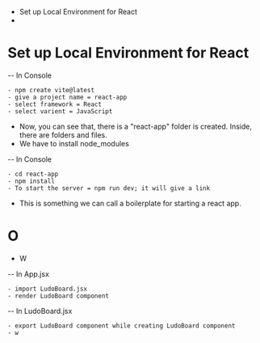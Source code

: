 - Set up Local Environment for React
- 


# Set up Local Environment for React

-- In Console

    - npm create vite@latest
    - give a project name = react-app
    - select framework = React
    - select varient = JavaScript

- Now, you can see that, there is a "react-app" folder is created. Inside, there are folders and files.
- We have to install node_modules

-- In Console

    - cd react-app
    - npm install
    - To start the server = npm run dev; it will give a link

- This is something we can call a boilerplate for starting a react app.


# O

- W

-- In App.jsx

    - import LudoBoard.jsx
    - render LudoBoard component

-- In LudoBoard.jsx

    - export LudoBoard component while creating LudoBoard component
    - w